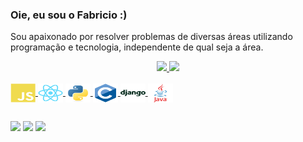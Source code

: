 ### Oie, eu sou o Fabricio :) 
Sou apaixonado por resolver problemas de diversas áreas utilizando programação e tecnologia, independente de qual seja a área. 

<div align="center">
  <a href="https://github.com/Fabricio2530">
  <img height="180em" src="https://github-readme-stats.vercel.app/api?username=Fabricio2530&show_icons=true&theme=dracula&include_all_commits=true&count_private=true"/>
  <img height="180em" src="https://github-readme-stats.vercel.app/api/top-langs/?username=Fabricio2530&layout=compact&langs_count=7&theme=dracula"/>
</div>
<div style="display: inline_block"><br>
  <img align="center" alt="Fabs-Js" height="30" width="40" src="https://raw.githubusercontent.com/devicons/devicon/master/icons/javascript/javascript-plain.svg">
  <img align="center" alt="Fabs-React" height="30" width="40" src="https://raw.githubusercontent.com/devicons/devicon/master/icons/react/react-original.svg">
  <img align="center" alt="Fabs-Python" height="30" width="40" src="https://raw.githubusercontent.com/devicons/devicon/master/icons/python/python-original.svg">
  <img align="center" alt="Fabs-Csharp" height="30" width="40" src="https://github.com/devicons/devicon/blob/master/icons/c/c-original.svg">
  <img align="center" alt="Fabs-Django" height="30" width="40" src="https://github.com/devicons/devicon/blob/master/icons/django/django-plain-wordmark.svg">
  <img align="center" alt="Fabs-Java" height="30" width="40" src="https://github.com/devicons/devicon/blob/master/icons/java/java-original-wordmark.svg">
</div>

  ##
  
<div> 
  <a href="https://www.youtube.com/channel/UCpgFpU-jBJpKMa5SYjFHysA" target="_blank"><img src="https://img.shields.io/badge/YouTube-FF0000?style=for-the-badge&logo=youtube&logoColor=white" target="_blank"></a>
  <a href = "mailto:fabricio.neri.ismart@gmail.com"><img src="https://img.shields.io/badge/-Gmail-%23333?style=for-the-badge&logo=gmail&logoColor=white" target="_blank"></a>
  <a href="https://www.linkedin.com/in/fabricio-neri/" target="_blank"><img src="https://img.shields.io/badge/-LinkedIn-%230077B5?style=for-the-badge&logo=linkedin&logoColor=white" target="_blank"></a> 
</div>
